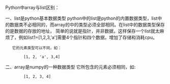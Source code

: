Python中array与list区别：

   一、list是python基本数据类型
       python中的list是python的内置数据类型，list中的数据类不必相同的，而array的中的类型必须全部相同。在list中的数据类型保存的是数据的存放的地址，
       简单的说就是指针，并非数据，这样保存一个list就太麻烦了，例如list1=[1,2,3,'a']需要4个指针和四个数据，增加了存储和消耗cpu。
       
       它的元素类型可以不同，如：

		    [1, 2, 'a', 3,4]

   二、array是numpy的一种数据类型
       它所包含的元素必须相同，如:

		    [1, 2, 3, 4]
